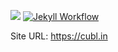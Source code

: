 [![](https://data.jsdelivr.com/v1/package/gh/cubarco/cubarco.github.io/badge?style=rounded)](https://www.jsdelivr.com/package/gh/cubarco/cubarco.github.io)
[![Jekyll Workflow](https://github.com/cubarco/cubarco.github.io/actions/workflows/jekyll.yml/badge.svg)](https://github.com/cubarco/cubarco.github.io/actions/workflows/jekyll.yml/)

Site URL: https://cubl.in
